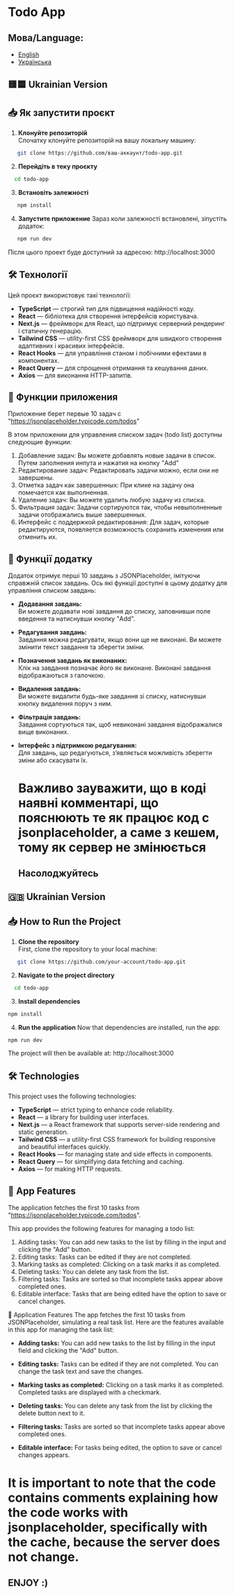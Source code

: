 # Todo App

## Мова/Language:

- [English](#english)
- [Українська](#ukrainian)

## <a name="ukrainian"></a> 🟨🟦 Ukrainian Version

## 📥 Як запустити проєкт

1. **Клонуйте репозиторій**  
   Спочатку клонуйте репозиторій на вашу локальну машину:

```bash
   git clone https://github.com/ваш-аккаунт/todo-app.git
```

2. **Перейдіть в теку проєкту**

```bash
  cd todo-app
```

3. **Встановіть залежності**

```bash
   npm install
```

4. **Запустите приложение**
   Зараз коли залежності встановлені, зіпустіть додаток:

```bash
   npm run dev
```

Після цього проект буде доступний за адресою: http://localhost:3000

## 🛠 Технології

Цей проєкт використовує такі технології:

- **TypeScript** — строгий тип для підвищення надійності коду.
- **React** — бібліотека для створення інтерфейсів користувача.
- **Next.js** — фреймворк для React, що підтримує серверний рендеринг і статичну генерацію.
- **Tailwind CSS** — utility-first CSS фреймворк для швидкого створення адаптивних і красивих інтерфейсів.
- **React Hooks** — для управління станом і побічними ефектами в компонентах.
- **React Query** — для спрощення отримання та кешування даних.
- **Axios** — для виконання HTTP-запитів.

## 🚀 Функции приложения

Приложение берет первые 10 задач с "https://jsonplaceholder.typicode.com/todos"

В этом приложении для управления списком задач (todo list) доступны следующие функции:

1. Добавление задач: Вы можете добавлять новые задачи в список. Путем заполнения инпута и нажатия на кнопку "Add"
2. Редактирование задач: Редактировать задачи можно, если они не завершены.
3. Отметка задач как завершенных: При клике на задачу она помечается как выполненная.
4. Удаление задач: Вы можете удалить любую задачу из списка.
5. Фильтрация задач: Задачи сортируются так, чтобы невыполненные задачи отображались выше завершенных.
6. Интерфейс с поддержкой редактирования: Для задач, которые редактируются, появляется возможность сохранить изменения или отменить их.

## 🚀 Функції додатку

Додаток отримує перші 10 завдань з JSONPlaceholder, імітуючи справжній список завдань. Ось які функції доступні в цьому додатку для управління списком завдань:

- **Додавання завдань:**  
  Ви можете додавати нові завдання до списку, заповнивши поле введення та натиснувши кнопку "Add".

- **Редагування завдань:**  
  Завдання можна редагувати, якщо вони ще не виконані. Ви можете змінити текст завдання та зберегти зміни.

- **Позначення завдань як виконаних:**  
  Клік на завдання позначає його як виконане. Виконані завдання відображаються з галочкою.

- **Видалення завдань:**  
  Ви можете видалити будь-яке завдання зі списку, натиснувши кнопку видалення поруч з ним.

- **Фільтрація завдань:**  
  Завдання сортуються так, щоб невиконані завдання відображалися вище виконаних.

- **Інтерфейс з підтримкою редагування:**  
  Для завдань, що редагуються, з’являється можливість зберегти зміни або скасувати їх.

  # Важливо зауважити, що в коді наявні комментарі, що пояснюють те як працює код с jsonplaceholder, а саме з кешем, тому як сервер не змінюється

  ## Насолоджуйтесь

## <a name="english"></a> 🇬🇧 Ukrainian Version

## 📥 How to Run the Project

1. **Clone the repository**  
   First, clone the repository to your local machine:

```bash
   git clone https://github.com/your-account/todo-app.git
```

2. **Navigate to the project directory**

```bash
  cd todo-app
```

3. **Install dependencies**

```bash
npm install
```

4. **Run the application**
   Now that dependencies are installed, run the app:

```bash
npm run dev
```

The project will then be available at: http://localhost:3000

## 🛠 Technologies

This project uses the following technologies:

- **TypeScript** — strict typing to enhance code reliability.
- **React** — a library for building user interfaces.
- **Next.js** — a React framework that supports server-side rendering and static generation.
- **Tailwind CSS** — a utility-first CSS framework for building responsive and beautiful interfaces quickly.
- **React Hooks** — for managing state and side effects in components.
- **React Query** — for simplifying data fetching and caching.
- **Axios** — for making HTTP requests.

## 🚀 App Features

The application fetches the first 10 tasks from "https://jsonplaceholder.typicode.com/todos".

This app provides the following features for managing a todo list:

1. Adding tasks: You can add new tasks to the list by filling in the input and clicking the "Add" button.
2. Editing tasks: Tasks can be edited if they are not completed.
3. Marking tasks as completed: Clicking on a task marks it as completed.
4. Deleting tasks: You can delete any task from the list.
5. Filtering tasks: Tasks are sorted so that incomplete tasks appear above completed ones.
6. Editable interface: Tasks that are being edited have the option to save or cancel changes.

🚀 Application Features
The app fetches the first 10 tasks from JSONPlaceholder, simulating a real task list. Here are the features available in this app for managing the task list:

- **Adding tasks:**
  You can add new tasks to the list by filling in the input field and clicking the "Add" button.

- **Editing tasks:**
  Tasks can be edited if they are not completed. You can change the task text and save the changes.

- **Marking tasks as completed:**
  Clicking on a task marks it as completed. Completed tasks are displayed with a checkmark.

- **Deleting tasks:**
  You can delete any task from the list by clicking the delete button next to it.

- **Filtering tasks:**
  Tasks are sorted so that incomplete tasks appear above completed ones.

- **Editable interface:**
  For tasks being edited, the option to save or cancel changes appears.

# It is important to note that the code contains comments explaining how the code works with jsonplaceholder, specifically with the cache, because the server does not change.

## ENJOY :)

